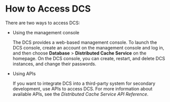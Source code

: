 # How to Access DCS<a name="en-us_topic_0054235837"></a>

There are two ways to access DCS:

-   Using the management console

    The DCS provides a web-based management console. To launch the DCS console, create an account on the management console and log in, and then choose  **Database**  \>  **Distributed Cache Service**  on the homepage. On the DCS console, you can create, restart, and delete DCS instances, and change their passwords.

-   Using APIs

    If you want to integrate DCS into a third-party system for secondary development, use APIs to access DCS. For more information about available APIs, see the  _Distributed Cache Service API Reference_.



